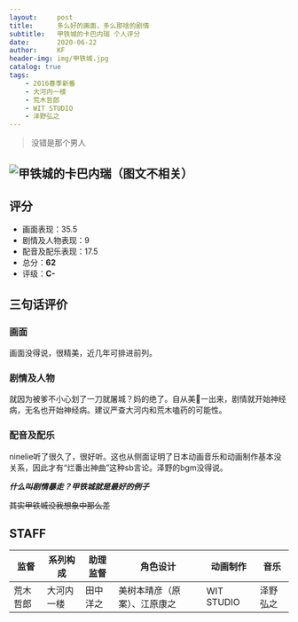 ```yaml
---
layout:     post
title:      多么好的画面，多么那啥的剧情
subtitle:   甲铁城的卡巴内瑞 个人评分
date:       2020-06-22
author:     KF
header-img: img/甲铁城.jpg
catalog: true
tags:
    - 2016春季新番
    - 大河内一楼
    - 荒木哲郎
    - WIT STUDIO
    - 泽野弘之
---
```


>没错是那个男人

![甲铁城的卡巴内瑞（图文不相关）](https://cs1.anime.dmkt-sp.jp/anime_kv/img/21/67/6/21676_1_10.png?1551267344000)
----
## 评分

+ 画面表现：35.5
+ 剧情及人物表现：9
+ 配音及配乐表现：17.5
+ 总分：**62**
+ 评级：**C-**

## 三句话评价

### 画面
画面没得说，很精美，近几年可排进前列。
### 剧情及人物
就因为被爹不小心划了一刀就屠城？妈的绝了。自从美🐎一出来，剧情就开始神经病，无名也开始神经病。建议严查大河内和荒木嗑药的可能性。
### 配音及配乐
ninelie听了很久了，很好听。这也从侧面证明了日本动画音乐和动画制作基本没关系，因此才有“烂番出神曲”这种sb言论。泽野的bgm没得说。

***什么叫剧情暴走？甲铁城就是最好的例子***

~~其实甲铁城没我想象中那么差~~


## STAFF

监督|系列构成|助理监督|角色设计|动画制作|音乐
-|-|-|-|-|-
荒木哲郎|大河内一楼|田中洋之|美树本晴彦（原案）、江原康之|WIT STUDIO|泽野弘之

